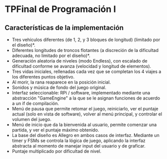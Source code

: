 # TPFinal de Programación I

## Características de la implementación

- Tres vehículos diferentes (de 1, 2, y 3 bloques de longitud) (limitado por el diseño)*.
- Diferentes longitudes de troncos flotantes (a discreción de la dificultad adecuada, no limitado por el diseño)*.
- Generación aleatoria de niveles (modo Endless), con escalado de dificultad conforme se avanza (velocidad y longitud de elementos).
- Tres vidas iniciales, rellenadas cada vez que se completan los 4 viajes a los diferentes puntos objetivo.
- Al morir, la rana reaparece en la posición inicial.
- Sonidos y música de fondo del juego original.
- Interfaz seleccionable: RPi / software, implementado mediante una abstracción "GameEngine" a la que se le asignan funciones de acuerdo a un if de compilación.
- Menú de pausa que permite retomar el juego, reiniciarlo, ver el puntaje actual (solo en vista de software), volver al menú principal, y controlar el volumen del juego.
- Menú de inicio que da la bienvenida al usuario, permite comenzar una partida, y ver el puntaje máximo obtenido.
- La base del diseño es Allegro en ambos casos de interfaz. Mediante un timer y FSMs se controla la lógica de juego, aplicando la interfaz abstracta al momento de manejar input del usuario y de graficar.
- Puntaje multiplicado por dificultad de nivel.
